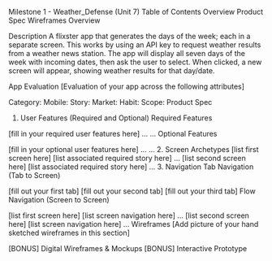 Milestone 1 - Weather_Defense (Unit 7)
Table of Contents
Overview
Product Spec
Wireframes
Overview

Description
A flixster app that generates the days of the week; each in a separate screen. This works by using an API key to request weather results from a weather news station. The app will display all seven days of the week with incoming dates, then ask the user to select. When clicked, a new screen will appear, showing weather results for that day/date.

App Evaluation
[Evaluation of your app across the following attributes]

Category:
Mobile:
Story:
Market:
Habit:
Scope:
Product Spec
1. User Features (Required and Optional)
Required Features

[fill in your required user features here]
...
...
Optional Features

[fill in your optional user features here]
...
...
2. Screen Archetypes
[list first screen here]
[list associated required story here]
...
[list second screen here]
[list associated required story here]
...
3. Navigation
Tab Navigation (Tab to Screen)

[fill out your first tab]
[fill out your second tab]
[fill out your third tab]
Flow Navigation (Screen to Screen)

[list first screen here]
[list screen navigation here]
...
[list second screen here]
[list screen navigation here]
...
Wireframes
[Add picture of your hand sketched wireframes in this section] 



[BONUS] Digital Wireframes & Mockups
[BONUS] Interactive Prototype

